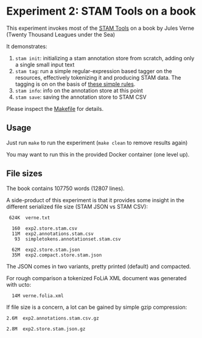 # Experiment 2: STAM Tools on a book

This experiment invokes most of the [STAM Tools](https://github.com/annotation/stam-tools) on a book by Jules Verne (Twenty Thousand Leagues under the Sea)

It demonstrates:

1. `stam init`: initializing a stam annotation store from scratch, adding only a single small input text
3. `stam tag`: run a simple regular-expression based tagger on the resources, effectively tokenizing it and producing STAM data. The tagging is on on the basis of [these simple rules](../config/stam-tag/simpletagger.tsv).
5. `stam info`: info on the annotation store at this point
4. `stam save`: saving the annotation store to STAM CSV

Please inspect the [Makefile](Makefile) for details.

## Usage

Just run ``make`` to run the experiment (``make clean`` to remove results again)

You may want to run this in the provided Docker container (one level up).

## File sizes

The book contains 107750 words (12807 lines).

A side-product of this experiment is that it provides some insight in the different serialized file size (STAM JSON vs STAM CSV):

```
 624K  verne.txt

  160  exp2.store.stam.csv
  11M  exp2.annotations.stam.csv
   93  simpletokens.annotationset.stam.csv

  62M  exp2.store.stam.json
  35M  exp2.compact.store.stam.json
```

The JSON comes in two variants, pretty printed (default) and compacted.

For rough comparison a tokenized FoLiA XML document was generated with ucto:

```
  14M verne.folia.xml
```

If file size is a concern, a lot can be gained by simple gzip compression:

```
2.6M  exp2.annotations.stam.csv.gz

2.8M  exp2.store.stam.json.gz
```



